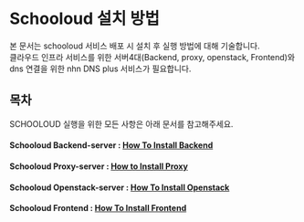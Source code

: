# Schooloud 설치 방법
본 문서는 schooloud 서비스 배포 시 설치 후 실행 방법에 대해 기술합니다.<br>
클라우드 인프라 서비스를 위한 서버4대(Backend, proxy, openstack, Frontend)와 dns 연결을 위한 nhn DNS plus 서비스가 필요합니다.

## 목차
SCHOOLOUD 실행을 위한 모든 사항은 아래 문서를 참고해주세요.

<h4>Schooloud Backend-server : <a href="Execute_Backend.md">How To Install Backend</a> </h4>
<h4>Schooloud Proxy-server : <a href="Execute_Proxy.md">How to Install Proxy</a></h4>
<h4>Schooloud Openstack-server : <a href="Execute_Openstack.md.md">How To Install Openstack</a></h4>
<h4>Schooloud Frontend : <a href="Execute_Frontend.md">How To Install Frontend</a></h4>


